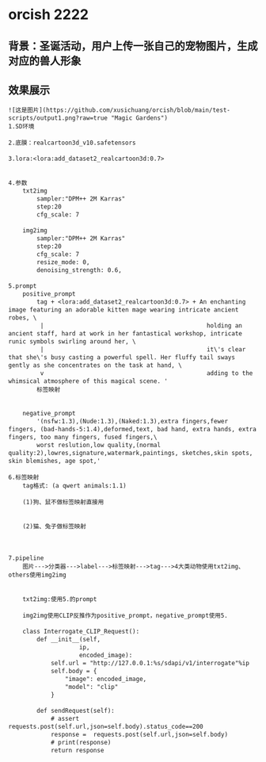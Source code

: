 # orcish   2222

## 背景：圣诞活动，用户上传一张自己的宠物图片，生成对应的兽人形象

## 效果展示
    ![这是图片](https://github.com/xusichuang/orcish/blob/main/test-scripts/output1.png?raw=true "Magic Gardens")
    1.SD环境 
    
    2.底膜：realcartoon3d_v10.safetensors 
    
    3.lora:<lora:add_dataset2_realcartoon3d:0.7> 
    
    
    4.参数
        txt2img
            sampler:"DPM++ 2M Karras"
            step:20
            cfg_scale: 7
        
        img2img
            sampler:"DPM++ 2M Karras"
            step:20
            cfg_scale: 7
            resize_mode: 0,
            denoising_strength: 0.6,
    
    5.prompt
        positive_prompt
            tag + <lora:add_dataset2_realcartoon3d:0.7> + An enchanting image featuring an adorable kitten mage wearing intricate ancient robes, \
             |                                              holding an ancient staff, hard at work in her fantastical workshop, intricate runic symbols swirling around her, \
             |                                              it\'s clear that she\'s busy casting a powerful spell. Her fluffy tail sways gently as she concentrates on the task at hand, \
             v                                              adding to the whimsical atmosphere of this magical scene. '
            标签映射
                                                            

        negative_prompt
            '(nsfw:1.3),(Nude:1.3),(Naked:1.3),extra fingers,fewer fingers, (bad-hands-5:1.4),deformed,text, bad hand, extra hands, extra fingers, too many fingers, fused fingers,\
            worst reslution,low quality,(normal quality:2),lowres,signature,watermark,paintings, sketches,skin spots, skin blemishes, age spot,'

    6.标签映射
        tag格式: (a qwert animals:1.1)
        
        (1)狗、鼠不做标签映射直接用
        
        
        (2)猫、兔子做标签映射
            

            
    7.pipeline
        图片--->分类器--->label--->标签映射--->tag--->4大类动物使用txt2img、others使用img2img

        
        txt2img:使用5.的prompt

        img2img使用CLIP反推作为positive_prompt，negative_prompt使用5.
        
        class Interrogate_CLIP_Request():
            def __init__(self,
                        ip,
                        encoded_image):
                self.url = "http://127.0.0.1:%s/sdapi/v1/interrogate"%ip
                self.body = {
                    "image": encoded_image,
                    "model": "clip"
                }
            
            def sendRequest(self):
                # assert requests.post(self.url,json=self.body).status_code==200
                response =  requests.post(self.url,json=self.body)
                # print(response)
                return response
